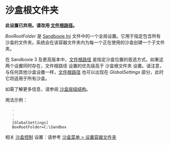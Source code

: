 # 沙盒根文件夹

**此设置已弃用。请改用 [文件根路径](FileRootPath.md)。**

_BoxRootFolder_ 是 [Sandboxie Ini](SandboxieIni.md) 文件中的一个全局设置。它用于指定包含所有沙盒的文件夹。系统会在该容器文件夹内为每一个正在使用的沙盒创建一个子文件夹。

在 Sandboxie 3 及更高版本中，[文件根路径](FileRootPath.md) 是指定沙盒位置的首选方式。如果这两个设置同时存在，文件根路径 设置的优先级高于 沙盒根文件夹 设置。请注意，与任何其他沙盒设置一样，[文件根路径](FileRootPath.md) 也可以出现在 _GlobalSettings_ 部分，此时它将适用于所有沙盒。

如需了解更多信息，请参阅 [沙盒层级结构](SandboxHierarchy.md)。

用法示例：

```
   .
   .
   .
   [GlobalSettings]
   BoxRootFolder=C:\Sandbox
```

相关 [沙盒控制](SandboxieControl.md) 设置：请参考 [沙盒菜单 > 设置容器文件夹](SandboxMenu.md#set-container-folder)
